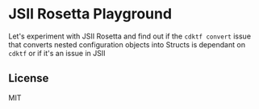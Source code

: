 # JSII Rosetta Playground

Let's experiment with JSII Rosetta and find out if the `cdktf convert` issue that converts nested configuration objects into Structs is dependant on `cdktf` or if it's an issue in JSII

## License

MIT
